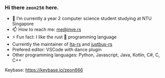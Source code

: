 ### Hi there `zeon256` here.

[]()
- 🔭 I’m currently a year 2 computer science student studying at NTU Singapore
- 📫 How to reach me: me@inve.rs
- ⚡ Fun fact: I like the rust 🦀 programming language
- Currently the maintainer of [lta-rs](https://github.com/lta-rs/lta-rs) and [justbus-rs](https://github.com/BudiNverse/justbus-rs)
- Prefered editor: VSCode with dance plugin
- Other programming languages: Python, Javascript, Java, Kotlin, C#, C, C++

Keybase: https://keybase.io/zeon666
